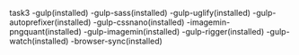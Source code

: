 task3
-gulp(installed)
-gulp-sass(installed)
-gulp-uglify(installed)
-gulp-autoprefixer(installed)
-gulp-cssnano(installed)
-imagemin-pngquant(installed)
-gulp-imagemin(installed)
-gulp-rigger(installed)
-gulp-watch(installed)
-browser-sync(installed)